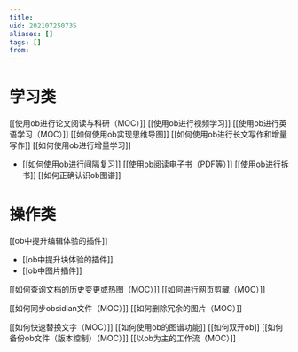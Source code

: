 ```yaml
---
title: 
uid: 202107250735
aliases: []
tags: []
from: 
---
```

# 学习类
[[使用ob进行论文阅读与科研（MOC）]]
[[使用ob进行视频学习]]
[[使用ob进行英语学习（MOC）]]
[[如何使用ob实现思维导图]]
[[如何使用ob进行长文写作和增量写作]]
[[如何使用ob进行增量学习]]
- [[如何使用ob进行间隔复习]]
[[使用ob阅读电子书（PDF等）]]
[[使用ob进行拆书]]
[[如何正确认识ob图谱]]



# 操作类

[[ob中提升编辑体验的插件]]
- [[ob中提升块体验的插件]]
- [[ob中图片插件]]

[[如何查询文档的历史变更或热图（MOC）]]
[[如何进行网页剪藏（MOC）]]

[[如何同步obsidian文件（MOC）]]
[[如何删除冗余的图片（MOC）]]

[[如何快速替换文字（MOC）]]
[[如何使用ob的图谱功能]]
[[如何双开ob]]
[[如何备份ob文件（版本控制）（MOC）]]
[[以ob为主的工作流（MOC）]]
